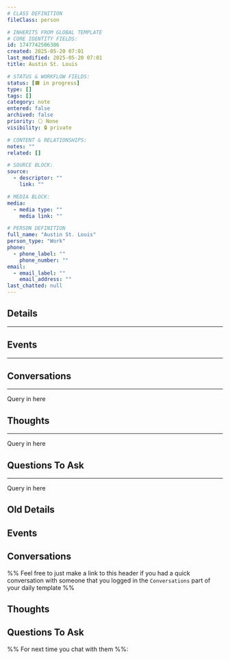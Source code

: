 ```yaml
---
# CLASS DEFINITION
fileClass: person

# INHERITS FROM GLOBAL TEMPLATE
# CORE IDENTITY FIELDS:
id: 1747742506386
created: 2025-05-20 07:01
last_modified: 2025-05-20 07:01
title: Austin St. Louis

# STATUS & WORKFLOW FIELDS:
status: [🟧 in progress]
type: []
tags: []
category: note
entered: false
archived: false
priority: ⚪ None
visibility: 🔒 private

# CONTENT & RELATIONSHIPS:
notes: ""
related: []

# SOURCE BLOCK:
source:
  - descriptor: ""
    link: ""

# MEDIA BLOCK:
media:
  - media type: ""
    media link: ""

# PERSON DEFINITION
full_name: "Austin St. Louis"
person_type: "Work"
phone:
  - phone_label: ""
    phone_number: ""
email:
  - email_label: ""
    email_address: ""
last_chatted: null
---
```


## Details
---

## Events
---

## Conversations
---
Query in here


## Thoughts
---
Query in here


## Questions To Ask
---
Query in here




## Old Details
## Events
## Conversations
%% Feel free to just make a link to this header if you had a quick conversation with someone that you logged in the `Conversations` part of your daily template %%
<!-- Deprecated query: #conversation tag being removed. Replace with field:: type = "conversation"
```dataview
table file.link as "Conversation"
from ""
where contains(text, "Nate Kinney") and contains(text, "#Conversations")
sort file.ctime desc
``` -->
## Thoughts
<!-- Deprecated query: #thought tag being removed. Replace with field:: type = "thought"
```dataview
TABLE Created, tags
FROM [[]] AND #thought AND !"Hidden"
SORT Created desc
``` -->
## Questions To Ask
%% For next time you chat with them %%: